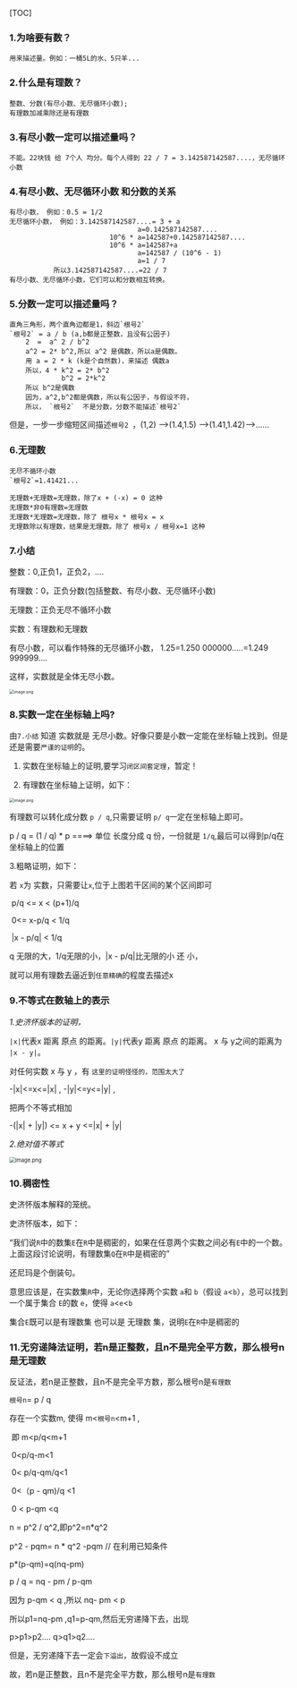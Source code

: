 [TOC]



### 1.为啥要有数？

```
用来描述量。例如：一桶5L的水、5只羊...
```

### 2.什么是有理数？

```
整数、分数(有尽小数、无尽循环小数);
有理数加减乘除还是有理数
```

### 3.有尽小数一定可以描述量吗？

```
不能。22块钱 给 7个人 均分。每个人得到 22 / 7 = 3.142587142587....，无尽循环小数
```

### 4.有尽小数、无尽循环小数 和分数的关系

```
有尽小数， 例如：0.5 = 1/2
无尽循环小数， 例如：3.142587142587....= 3 + a
                                a=0.142587142587....
                         10^6 * a=142587+0.142587142587....
                         10^6 * a=142587+a
                                a=142587 / (10^6 - 1)
                                a=1 / 7
           所以3.142587142587....=22 / 7
有尽小数、无尽循环小数，它们可以和分数相互转换。
```

### 5.分数一定可以描述量吗？

```
直角三角形，两个直角边都是1，斜边`根号2`
`根号2` = a / b (a,b都是正整数，且没有公因子)
    2  =  a^ 2 / b^2
    a^2 = 2* b^2,所以 a^2 是偶数，所以a是偶数。
    用 a = 2 * k (k是个自然数)，来描述 偶数a
    所以，4 * k^2 = 2* b^2
             b^2 = 2*k^2
    所以 b^2是偶数
    因为，a^2,b^2都是偶数，所以有公因子，与假设不符，
    所以， `根号2`  不是分数，分数不能描述`根号2`
```

但是，一步一步缩短区间描述`根号2 `，(1,2) -->(1.4,1.5) -->(1.41,1.42)-->......

### 6.无理数

```
无尽不循环小数
`根号2`=1.41421...

无理数+无理数=无理数，除了x + (-x) = 0 这种
无理数*非0有理数=无理数
无理数*无理数=无理数，除了 根号x * 根号x = x
无理数除以有理数，结果是无理数。除了 根号x / 根号x=1 这种
```

### 7.小结

整数：0,正负1，正负2，....

有理数：0，正负分数(包括整数、有尽小数、无尽循环小数)

无理数：正负无尽不循环小数


实数：有理数和无理数

有尽小数，可以看作特殊的无尽循环小数， 1.25=1.250 000000.....=1.249 999999....

这样，实数就是全体无尽小数。

<img src="https://s2.loli.net/2024/11/25/xWRybdBm6iqhlOM.png" alt="image.png" style="zoom: 50%;margin-left:0px" />



### 8.实数一定在坐标轴上吗?

由`7.小结` 知道 实数就是 无尽小数。好像只要是小数一定能在坐标轴上找到。但是还是需要`严谨的证明`的。

1. 实数在坐标轴上的证明,要学习`闭区间套定理`，暂定！

2. 有理数在坐标轴上证明，如下：

 <img src="https://s2.loli.net/2024/11/25/huYpHSF4ZMjk3BN.png" alt="image.png" style="zoom:50%;" />

有理数可以转化成分数 `p / q`,只需要证明 `p/ q`一定在坐标轴上即可。

 p / q = (1 / q) * p ====> 单位 长度分成 q 份，一份就是 `1/q`,最后可以得到p/q在坐标轴上的位置 

3.粗略证明，如下：

  若 `x`为 实数，只需要让`x`,位于上图若干区间的某个区间即可

​                                 p/q <=  x  < (p+1)/q

​                                      0<= x-p/q < 1/q

​                                          |x - p/q| < 1/q

 q 无限的大，1/q无限的小，|x - p/q|比无限的小 还 小，

 就可以用有理数去逼近到`任意精确`的程度去描述x

### 9.不等式在数轴上的表示

*1.史济怀版本的证明，*

`|x|`代表x 距离 原点 的距离。`|y|`代表y 距离 原点 的距离。 x 与 y之间的距离为 `|x - y|`。

对任何实数 x  与 y ，有 `这里的证明怪怪的，范围太大了`

 -|x|<=x<=|x| ,  -|y|<=y<=|y| ,

把两个不等式相加

-(|x| + |y|) <= x + y <=|x| + |y|

*2.绝对值不等式*

<img src="https://s2.loli.net/2024/11/25/XLBWDpHZwFczy6n.png" alt="image.png" style="zoom: 67%;margin-left:0px" />

### 10.稠密性

史济怀版本解释的笼统。

史济怀版本，如下：

“我们说`R`中的数集`E`在`R`中是稠密的，如果在任意两个实数之间必有`E`中的一个数。
上面这段讨论说明，有理数集`Q`在`R`中是稠密的”

还尼玛是个倒装句。

意思应该是，在实数集`R`中，无论你选择两个实数 `a`和 `b`（假设 `a`<`b`），总可以找到一个属于集合 `E`的数 `e`，使得 `a`<`e`<`b`

集合`E`既可以是有理数集 也可以是 无理数 集，说明`E`在`R`中是稠密的

### 11.无穷递降法证明，若n是正整数，且n不是完全平方数，那么根号n是无理数

反证法，若n是正整数，且n不是完全平方数，那么根号n是`有理数`

`根号n`= p / q

存在一个实数m, 使得   m<`根号n`<m+1 ,

​                                 即   m<p/q<m+1

​                                        0<p/q-m<1

​                                       0< p/q-qm/q<1

​                                       0<（p - qm)/q <1

​                                       0 < p-qm <q

n = p^2 / q^2,即p^2=n*q^2

p^2 - pqm= n * q^2 -pqm   // 在利用已知条件

p*(p-qm)=q(nq-pm)  

p / q = nq - pm / p-qm

因为 p-qm < q ,所以 nq- pm < p

所以p1=nq-pm ,q1=p-qm,然后无穷递降下去，出现

p>p1>p2....    q>q1>q2....

但是，无穷递降下去一定会`下溢出`，故假设不成立

故，若n是正整数，且n不是完全平方数，那么根号n是`有理数`







